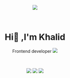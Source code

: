 <div align="center">
   <img src="https://ouch-cdn2.icons8.com/NjO2EaVFBX-VZ-1rhL0pU3UilbdEGS-tiD1k_Yy2Kw4/rs:fit:256:292/czM6Ly9pY29uczgu/b3VjaC1wcm9kLmFz/c2V0cy9zdmcvNDk4/L2E2ZmNiYjAzLWE5/ZmQtNGRiYS04ZmEz/LTkzMjg2ZTVjYjA0/Zi5zdmc.png" />
</div>
<br>
<br>
<h1 align="center">Hi👋 ,I'm Khalid </h1> 
<p align="center"> Frontend developer <img src="https://ouch-cdn2.icons8.com/PaL9Sfo3hOz54YAD3yYwc1233I72FE-bj5V65eOdzIo/rs:fit:256:109/czM6Ly9pY29uczgu/b3VjaC1wcm9kLmFz/c2V0cy9zdmcvODc1/L2FmY2NjMDZiLTlk/MmMtNDFiNC04YzJh/LWM3YjcxYzNkZmRm/Ni5zdmc.png"/></p>
<br>
<br>
<div align="center">
   <a herf="https://khalidsalah.netlify.app/">
     <img src="https://img.shields.io/badge/website-000000?style=for-the-badge&logo=About.me&logoColor=white"/>
   </a>
   <a herf="https://twitter.com/khalidsalah1522">
    <img src="https://img.shields.io/badge/Twitter-1DA1F2?style=for-the-badge&logo=twitter&logoColor=white"/>
   </a>
   <a herf="https://www.linkedin.com/in/khalidsalah/">
    <img src="https://img.shields.io/badge/LinkedIn-0077B5?style=for-the-badge&logo=linkedin&logoColor=white"/>
   </a>
</div>
